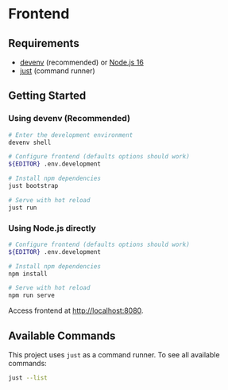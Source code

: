 # Frontend

## Requirements

- [devenv](https://devenv.sh/) (recommended) or [Node.js 16](https://nodejs.org/)
- [just](https://github.com/casey/just) (command runner)

## Getting Started

### Using devenv (Recommended)

```bash
# Enter the development environment
devenv shell

# Configure frontend (defaults options should work)
${EDITOR} .env.development

# Install npm dependencies
just bootstrap

# Serve with hot reload
just run
```

### Using Node.js directly

```bash
# Configure frontend (defaults options should work)
${EDITOR} .env.development

# Install npm dependencies
npm install

# Serve with hot reload
npm run serve
```

Access frontend at [http://localhost:8080](http://localhost:8080).

## Available Commands

This project uses `just` as a command runner. To see all available commands:

```bash
just --list
```

